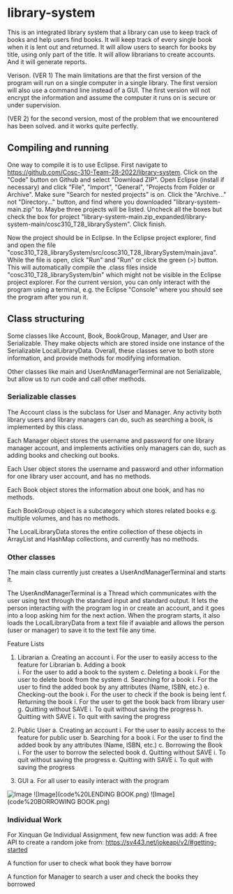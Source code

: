 # library-system
This is an integrated library system that a library can use to keep track of books and help users find books. It will keep track of every single book when it is lent out and returned. It will allow users to search for books by title, using only part of the title. It will allow librarians to create accounts. And it will generate reports. 

Verison.
(VER 1) The main limitations are that the first version of the program will run on a single computer in a single library. The first version will also use a command line instead of a GUI. The first version will not encrypt the information and assume the computer it runs on is secure or under supervision.

(VER 2) for the second version, most of the problem that we encountered has been solved. and it works quite perfectly.


## Compiling and running
One way to compile it is to use Eclipse. First navigate to https://github.com/Cosc-310-Team-28-2022/library-system. Click on the "Code" button on Github and select "Download ZIP". Open Eclipse (install if necessary) and click "File", "Import", "General", "Projects from Folder or Archive". Make sure "Search for nested projects" is on. Click the "Archive..." not "Directory..." button, and find where you downloaded "library-system-main.zip" to. Maybe three projects will be listed. Uncheck all the boxes but check the box for project "library-system-main.zip_expanded/library-system-main/cosc310_T28_librarySystem". Click finish.

Now the project should be in Eclipse. In the Eclipse project explorer, find and open the file "cosc310_T28_librarySystem/src/cosc310_T28_librarySystem/main.java". While the file is open, click "Run" and "Run" or click the green (>) button. This will automatically compile the .class files inside "cosc310_T28_librarySystem/bin" which might not be visible in the Eclipse project explorer. For the current version, you can only interact with the program using a terminal, e.g. the Eclipse "Console" where you should see the program after you run it.

## Class structuring
Some classes like Account, Book, BookGroup, Manager, and User are Serializable. They make objects which are stored inside one instance of the Serializable LocalLibraryData. Overall, these classes serve to both store information, and provide methods for modifying information.

Other classes like main and UserAndManagerTerminal are not Serializable, but allow us to run code and call other methods.

### Serializable classes

The Account class is the subclass for User and Manager. Any activity both library users and library managers can do, such as searching a book, is implemented by this class.

Each Manager object stores the username and password for one library manager account, and implements activities only managers can do, such as adding books and checking out books.

Each User object stores the username and password and other information for one library user account, and has no methods.

Each Book object stores the information about one book, and has no methods.

Each BookGroup object is a subcategory which stores related books e.g. multiple volumes, and has no methods.

The LocalLibraryData stores the entire collection of these objects in ArrayList and HashMap collections, and currently has no methods.

### Other classes

The main class currently just creates a UserAndManagerTerminal and starts it.

The UserAndManagerTerminal is a Thread which communicates with the user using text through the standard input and standard output. It lets the person interacting with the program log in or create an account, and it goes into a loop asking him for the next action. When the program starts, it also loads the LocalLibraryData from a text file if avaiable and allows the person (user or manager) to save it to the text file any time.

Feature Lists

1.	Librarian
a.	Creating an account
i.	For the user to easily access to the feature for Librarian 
b.	Adding a book	
i.	For the user to add a book to the system
c.	Deleting a book
i.	For the user to delete book from the system
d.	Searching for a book
i.	For the user to find the added book by any attributes (Name, ISBN, etc.)
e.	Checking-out the book
i.	For the user to check if the book is being lent
f.	Returning the book
i.	For the user to get the book back from library user
g.	Quitting without SAVE
i.	To quit without saving the progress
h.	Quitting with SAVE
i.	To quit with saving the progress

2.	Public User
a.	Creating an account
i.	For the user to easily access to the feature for public user
b.	Searching for a book
i.	For the user to find the added book by any attributes (Name, ISBN, etc.)
c.	Borrowing the Book
i.	For the user to borrow the selected book
d.	Quitting without SAVE
i.	To quit without saving the progress
e.	Quitting with SAVE
i.	To quit with saving the progress
3.	GUI
a.	For all user to easily interact with the program




![Image](code%20structure.png)
![Image](code%20LENDING BOOK.png)
![Image](code%20BORROWING BOOK.png)


### Individual Work
For Xinquan Ge Individual Assignment, few new function was add:
A free API to create a random joke from:
https://sv443.net/jokeapi/v2/#getting-started

A function for user to check what book they have borrow

A function for Manager to search a user and check the books they borrowed
